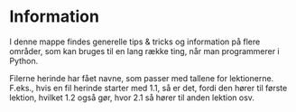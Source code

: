 # Information
I denne mappe findes generelle tips & tricks og information på flere områder, som kan bruges til en lang række ting, når man programmerer i Python.

Filerne herinde har fået navne, som passer med tallene for lektionerne. F.eks., hvis en fil herinde starter med 1.1, så er det, fordi den hører til første lektion, hvilket 1.2 også gør, hvor 2.1 så hører til anden lektion osv.